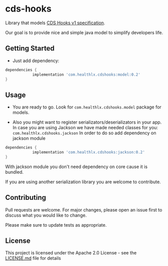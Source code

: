 # cds-hooks

Library that models [CDS Hooks v1 specification](https://cds-hooks.org/specification/1.0/).

Our goal is to provide nice and simple java model to simplify developers life.

## Getting Started
* Just add dependency:

```groovy
dependencies {
	        implementation 'com.healthlx.cdshooks:model:0.2'
}
```

## Usage

* You are ready to go. Look for ```com.healthlx.cdshooks.model``` package for models.

* Also you might want to register serializators/deserializators in your app.\
In case you are using Jackson we have made needed classes for you: ```com.healthlx.cdshooks.jackson```
In order to do so add dependency on jackson module
```groovy
dependencies {
	        implementation 'com.healthlx.cdshooks:jackson:0.2'
}
```
With jackson module you don't need dependency on core cause it is bundled.


If you are using another serialization library you are welcome to contribute. 

## Contributing
Pull requests are welcome. For major changes, please open an issue first to discuss what you would like to change.

Please make sure to update tests as appropriate.

## License
This project is licensed under the Apache 2.0 License - see the [LICENSE.md](LICENSE.md) file for details
